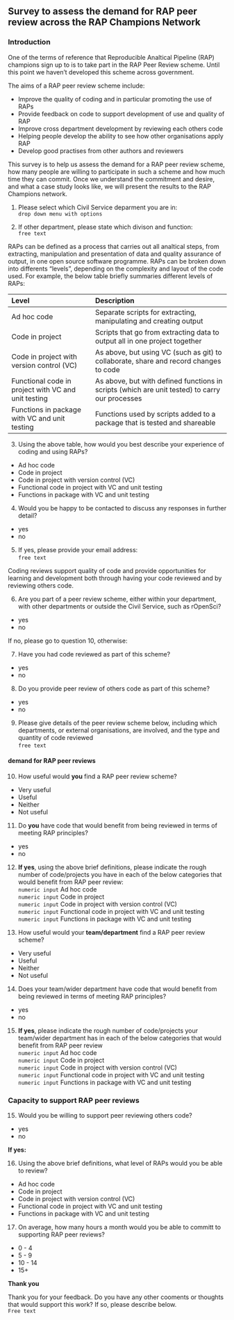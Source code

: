 
## Survey to assess the demand for RAP peer review across the RAP Champions Network

### Introduction

One of the terms of reference that Reproducible Analtical Pipeline (RAP)
champions sign up to is to take part in the RAP Peer Review scheme.
Until this point we haven’t developed this scheme across government.

The aims of a RAP peer review scheme include:

  - Improve the quality of coding and in particular promoting the use of
    RAPs
  - Provide feedback on code to support development of use and quality
    of RAP
  - Improve cross department development by reviewing each others code
  - Helping people develop the ability to see how other organisations
    apply RAP
  - Develop good practises from other authors and reviewers

This survey is to help us assess the demand for a RAP peer review
scheme, how many people are willing to participate in such a scheme and
how much time they can commit. Once we understand the commitment and
desire, and what a case study looks like, we will present the results to
the RAP Champions network.

1.  Please select which Civil Service deparment you are in: <br> `drop
    down menu with options`

2.  If other department, please state which divison and function: <br>
    `free text`

RAPs can be defined as a process that carries out all analtical steps,
from extracting, manipulation and presentation of data and quality
assurance of output, in one open source software programme. RAPs can be
broken down into differents “levels”, depending on the complexity and
layout of the code used. For example, the below table briefly summaries
different levels of RAPs:

| Level                                               | Description                                                                                    |
| :-------------------------------------------------- | :--------------------------------------------------------------------------------------------- |
| Ad hoc code                                         | Separate scripts for extracting, manipulating and creating output                              |
| Code in project                                     | Scripts that go from extracting data to output all in one project together                     |
| Code in project with version control (VC)           | As above, but using VC (such as git) to collaborate, share and record changes to code          |
| Functional code in project with VC and unit testing | As above, but with defined functions in scripts (which are unit tested) to carry our processes |
| Functions in package with VC and unit testing       | Functions used by scripts added to a package that is tested and shareable                      |

3.  Using the above table, how would you best describe your experience
    of coding and using RAPs?

<!-- end list -->

  - Ad hoc code  
  - Code in project
  - Code in project with version control (VC)
  - Functional code in project with VC and unit testing
  - Functions in package with VC and unit testing

<!-- end list -->

4.  Would you be happy to be contacted to discuss any responses in
    further detail?

<!-- end list -->

  - yes
  - no

<!-- end list -->

5.  If yes, please provide your email address: <br> `free text`

Coding reviews support quality of code and provide opportunities for
learning and development both through having your code reviewed and by
reviewing others code.

6.  Are you part of a peer review scheme, either within your department,
    with other departments or outside the Civil Service, such as
    rOpenSci?

<!-- end list -->

  - yes
  - no

If no, please go to question 10, otherwise:

7.  Have you had code reviewed as part of this scheme?

<!-- end list -->

  - yes
  - no

<!-- end list -->

8.  Do you provide peer review of others code as part of this scheme?

<!-- end list -->

  - yes
  - no

<!-- end list -->

9.  Please give details of the peer review scheme below, including which
    departments, or external organisations, are involved, and the type
    and quantity of code reviewed <br> `free text`

#### demand for RAP peer reviews

10. How useful would **you** find a RAP peer review scheme?

<!-- end list -->

  - Very useful
  - Useful
  - Neither
  - Not useful

<!-- end list -->

11. Do **you** have code that would benefit from being reviewed in terms
    of meeting RAP principles?

<!-- end list -->

  - yes
  - no

<!-- end list -->

12. **If yes**, using the above brief definitions, please indicate the
    rough number of code/projects you have in each of the below
    categories that would benefit from RAP peer review:<br>`numeric
    input` Ad hoc code <br> `numeric input` Code in project <br>
    `numeric input` Code in project with version control (VC) <br>
    `numeric input` Functional code in project with VC and unit testing
    <br> `numeric input` Functions in package with VC and unit testing

13. How useful would your **team/department** find a RAP peer review
    scheme?

<!-- end list -->

  - Very useful
  - Useful
  - Neither
  - Not useful

<!-- end list -->

14. Does your team/wider department have code that would benefit from
    being reviewed in terms of meeting RAP principles?

<!-- end list -->

  - yes
  - no

<!-- end list -->

15. **If yes**, please indicate the rough number of code/projects your
    team/wider department has in each of the below categories that would
    benefit from RAP peer review <br> `numeric input` Ad hoc code <br>
    `numeric input` Code in project <br> `numeric input` Code in project
    with version control (VC) <br> `numeric input` Functional code in
    project with VC and unit testing <br> `numeric input` Functions in
    package with VC and unit testing

### Capacity to support RAP peer reviews

15. Would you be willing to support peer reviewing others code?

<!-- end list -->

  - yes
  - no

**If yes:**

16. Using the above brief definitions, what level of RAPs would you be
    able to review?

<!-- end list -->

  - Ad hoc code  
  - Code in project
  - Code in project with version control (VC)
  - Functional code in project with VC and unit testing
  - Functions in package with VC and unit testing

<!-- end list -->

17. On average, how many hours a month would you be able to committ to
    supporting RAP peer reviews?

<!-- end list -->

  - 0 - 4
  - 5 - 9
  - 10 - 14
  - 15+

**Thank you**

Thank you for your feedback. Do you have any other cooments or thoughts
that would support this work? If so, please describe below. <br> `Free
text`
